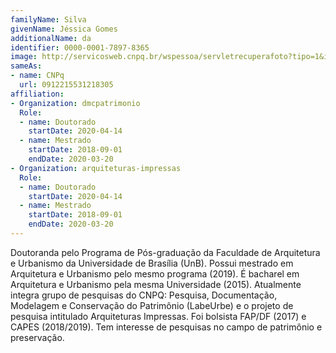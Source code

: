 ```yaml
---
familyName: Silva
givenName: Jéssica Gomes
additionalName: da
identifier: 0000-0001-7897-8365
image: http://servicosweb.cnpq.br/wspessoa/servletrecuperafoto?tipo=1&id=K8015412D9
sameAs:
- name: CNPq
  url: 0912215531218305
affiliation:
- Organization: dmcpatrimonio
  Role:
  - name: Doutorado
    startDate: 2020-04-14
  - name: Mestrado
    startDate: 2018-09-01
    endDate: 2020-03-20
- Organization: arquiteturas-impressas
  Role:
  - name: Doutorado
    startDate: 2020-04-14
  - name: Mestrado
    startDate: 2018-09-01
    endDate: 2020-03-20
---
```


Doutoranda pelo Programa de Pós-graduação da Faculdade de Arquitetura e
Urbanismo da Universidade de Brasília (UnB). Possui mestrado em
Arquitetura e Urbanismo pelo mesmo programa (2019). É bacharel em
Arquitetura e Urbanismo pela mesma Universidade (2015). Atualmente
integra grupo de pesquisas do CNPQ: Pesquisa, Documentação, Modelagem e
Conservação do Patrimônio (LabeUrbe) e o projeto de pesquisa intitulado
Arquiteturas Impressas. Foi bolsista FAP/DF (2017) e CAPES (2018/2019).
Tem interesse de pesquisas no campo de patrimônio e preservação.


